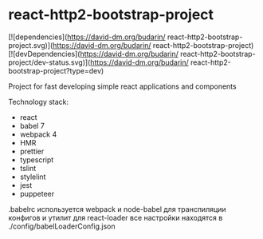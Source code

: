 # react-http2-bootstrap-project

[![dependencies](https://david-dm.org/budarin/ react-http2-bootstrap-project.svg)](https://david-dm.org/budarin/ react-http2-bootstrap-project) [![devDependencies](https://david-dm.org/budarin/ react-http2-bootstrap-project/dev-status.svg)](https://david-dm.org/budarin/ react-http2-bootstrap-project?type=dev)

Project for fast developing simple react applications and components

Technology stack:

-   react
-   babel 7
-   webpack 4
-   HMR
-   prettier
-   typescript
-   tslint
-   stylelint
-   jest
-   puppeteer

.babelrc используется webpack и node-babel для транспиляции конфигов и утилит
для react-loader все настройки находятся в ./config/babelLoaderConfig.json
